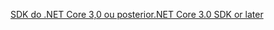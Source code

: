 [<span data-ttu-id="49828-101">SDK do .NET Core 3,0 ou posterior</span><span class="sxs-lookup"><span data-stu-id="49828-101">.NET Core 3.0 SDK or later</span></span>](https://dotnet.microsoft.com/download/dotnet-core/3.0)
